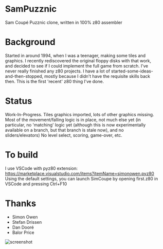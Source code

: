 # SamPuzznic
Sam Coupé Puzznic clone, written in 100% z80 assembler

# Background
Started in around 1994, when I was a teenager, making some tiles and graphics.
I recently rediscovered the original floppy disks with that work, and decided to see
if I could implement the full game from scratch.
I've never really finished any z80 projects.  I have a lot of started-some-ideas-and-then-stopped,
mostly because I didn't have the requisite skills back then. This is the first 'recent' z80 thing
I've done.

# Status
Work-In-Progress.
Tiles graphics imported, lots of other graphics missing.
Most of the movement/falling logic is in place, not much else yet (in particular, no 'matching'
logic yet (although this is now experimentally available on a branch, but that branch is stale now), and no sliders/elevators)
No level select, scoring, game-over, etc.

# To build
I use VSCode with pyz80 extension: https://marketplace.visualstudio.com/items?itemName=simonowen.pyz80
Using the default settings, you can launch SimCoupe by opening first.z80 in VSCode and pressing Ctrl+F10 

# Thanks
* Simon Owen
* Stefan Drissen
* Dan Dooré
* Balor Price


![screenshot](https://user-images.githubusercontent.com/4968348/110262177-bc954880-7faa-11eb-9763-006418b0b2d1.png)

